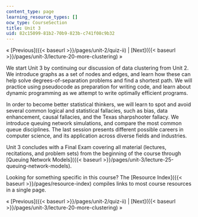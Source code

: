 ```yaml
---
content_type: page
learning_resource_types: []
ocw_type: CourseSection
title: Unit 3
uid: 82c15099-81b2-70b9-823b-c741f08c9b32
---
```


« [Previous]({{< baseurl >}}/pages/unit-2/quiz-ii) | [Next]({{< baseurl >}}/pages/unit-3/lecture-20-more-clustering) »

We start Unit 3 by continuing our discussion of data clustering from Unit 2. We introduce graphs as a set of nodes and edges, and learn how these can help solve degrees-of-separation problems and find a shortest path. We will practice using pseudocode as preparation for writing code, and learn about dynamic programming as we attempt to write optimally efficient programs.

In order to become better statistical thinkers, we will learn to spot and avoid several common logical and statistical fallacies, such as bias, data enhancement, causal fallacies, and the Texas sharpshooter fallacy. We introduce queuing network simulations, and compare the most common queue disciplines. The last session presents different possible careers in computer science, and its application across diverse fields and industries.

Unit 3 concludes with a Final Exam covering all material (lectures, recitations, and problem sets) from the beginning of the course through [Queuing Network Models]({{< baseurl >}}/pages/unit-3/lecture-25-queuing-network-models).

Looking for something specific in this course? The [Resource Index]({{< baseurl >}}/pages/resource-index) compiles links to most course resources in a single page.

« [Previous]({{< baseurl >}}/pages/unit-2/quiz-ii) | [Next]({{< baseurl >}}/pages/unit-3/lecture-20-more-clustering) »